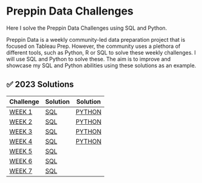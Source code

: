 # Preppin Data Challenges
Here I solve the Preppin Data Challenges using SQL and Python.

Preppin Data is a weekly community-led data preparation project that is focused on Tableau Prep. However, the community uses a plethora of different tools, such as Python, R or SQL to solve these weekly challenges. I will use SQL and Python to solve these. The aim is to improve and showcase my SQL and Python abilities using these solutions as an example.

## ✅ 2023 Solutions
Challenge | Solution | Solution |
--- | --- | --- |
[WEEK 1](https://preppindata.blogspot.com/2023/01/2023-week-1-data-source-bank.html) | [SQL](https://github.com/Marius321/SQL-Preppin-Data-Challenges/blob/main/2023/SQL/Week1_2023_SQL.sql) | [PYTHON](https://github.com/Marius321/Preppin-Data-Challenges/blob/main/2023/Python/W1_2023.py) |
[WEEK 2](https://preppindata.blogspot.com/2023/01/2023-week-2-international-bank-account.html) | [SQL](https://github.com/Marius321/SQL-Preppin-Data-Challenges/blob/main/2023/SQL/W2_2023_SQL.sql) | [PYTHON](https://github.com/Marius321/Preppin-Data-Challenges/blob/main/2023/Python/W2_2023.py) |
[WEEK 3](https://preppindata.blogspot.com/2023/01/2023-week-3-targets-for-dsb.html) | [SQL](https://github.com/Marius321/SQL-Preppin-Data-Challenges/blob/main/2023/SQL/W3_2023_SQL.sql) | [PYTHON](https://github.com/Marius321/Preppin-Data-Challenges/blob/main/2023/Python/W3_2023.py) | 
[WEEK 4](https://preppindata.blogspot.com/2023/01/2023-week-4-new-customers.html) | [SQL](https://github.com/Marius321/SQL-Preppin-Data-Challenges/blob/main/2023/SQL/W4_2023_SQL.sql) | [PYTHON](https://github.com/Marius321/Preppin-Data-Challenges/blob/main/2023/Python/W4_2023.py) | 
[WEEK 5](https://preppindata.blogspot.com/2023/02/2023-week-5-dsb-ranking.html) | [SQL](https://github.com/Marius321/SQL-Preppin-Data-Challenges/blob/main/2023/SQL/W5_2023_SQL.sql) | 
[WEEK 6](https://preppindata.blogspot.com/2023/02/2023-week-6-dsb-customer-ratings.html) | [SQL](https://github.com/Marius321/SQL-Preppin-Data-Challenges/blob/main/2023/SQL/W6_2023_SQL.sql) | 
[WEEK 7](https://preppindata.blogspot.com/2023/02/2023-week-7-flagging-fraudulent.html) | [SQL](https://github.com/Marius321/SQL-Preppin-Data-Challenges/blob/main/2023/SQL/W7_2023_SQL.sql) | 
